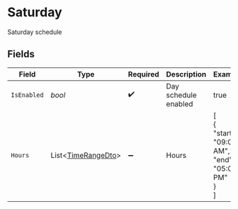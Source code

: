# Saturday

Saturday schedule


## Fields

| Field                                                         | Type                                                          | Required                                                      | Description                                                   | Example                                                       |
| ------------------------------------------------------------- | ------------------------------------------------------------- | ------------------------------------------------------------- | ------------------------------------------------------------- | ------------------------------------------------------------- |
| `IsEnabled`                                                   | *bool*                                                        | :heavy_check_mark:                                            | Day schedule enabled                                          | true                                                          |
| `Hours`                                                       | List<[TimeRangeDto](../../Models/Components/TimeRangeDto.md)> | :heavy_minus_sign:                                            | Hours                                                         | [<br/>{<br/>"start": "09:00 AM",<br/>"end": "05:00 PM"<br/>}<br/>] |